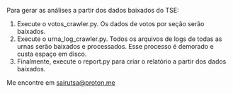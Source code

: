 Para gerar as análises a partir dos dados baixados do TSE:

1. Execute o votos_crawler.py. Os dados de votos por seção serão baixados.
2. Execute o urna_log_crawler.py. Todos os arquivos de logs de todas as urnas serão baixados e processados. Esse processo é demorado e custa espaço em disco.
3. Finalmente, execute o report.py para criar o relatório a partir dos dados baixados.

Me encontre em sairutsa@proton.me